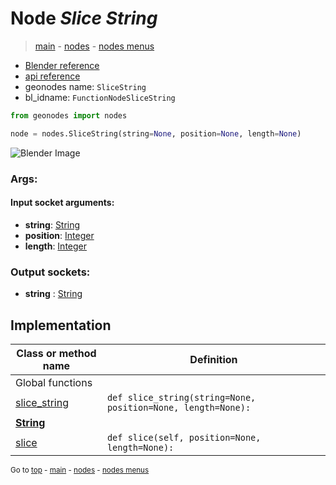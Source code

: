 # Node *Slice String*

> [main](../index.md) - [nodes](nodes.md) - [nodes menus](nodes_menus.md)

- [Blender reference](https://docs.blender.org/manual/en/latest/modeling/geometry_nodes/text/slice_string.html)
- [api reference](https://docs.blender.org/api/current/bpy.types.FunctionNodeSliceString.html)
- geonodes name: `SliceString`
- bl_idname: `FunctionNodeSliceString`

```python
from geonodes import nodes

node = nodes.SliceString(string=None, position=None, length=None)
```

![Blender Image](https://docs.blender.org/manual/en/latest/_images/node-types_FunctionNodeSliceString.webp)

### Args:

#### Input socket arguments:

- **string**: [String](String.md)
- **position**: [Integer](Integer.md)
- **length**: [Integer](Integer.md)

### Output sockets:

- **string** : [String](String.md)

## Implementation

| Class or method name | Definition |
|----------------------|------------|
| Global functions |
| [slice_string](A.md#slice_string) | `def slice_string(string=None, position=None, length=None):` |
| **[String](String.md)** |
| [slice](String.md#slice) | `def slice(self, position=None, length=None):` |

<sub>Go to [top](#node-Slice-String) - [main](../index.md) - [nodes](nodes.md) - [nodes menus](nodes_menus.md)</sub>

